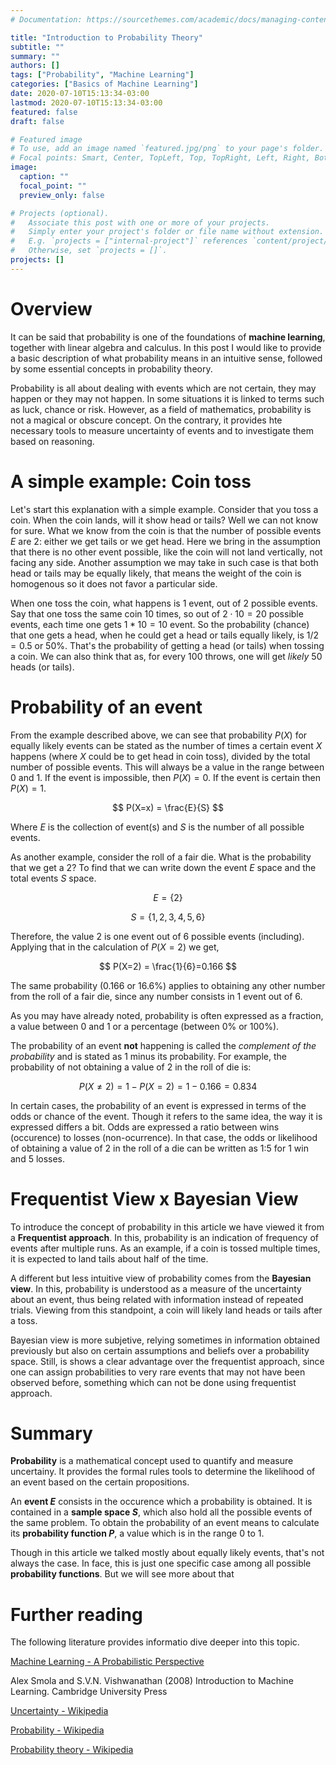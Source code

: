 ```yaml
---
# Documentation: https://sourcethemes.com/academic/docs/managing-content/

title: "Introduction to Probability Theory"
subtitle: ""
summary: ""
authors: []
tags: ["Probability", "Machine Learning"]
categories: ["Basics of Machine Learning"]
date: 2020-07-10T15:13:34-03:00
lastmod: 2020-07-10T15:13:34-03:00
featured: false
draft: false

# Featured image
# To use, add an image named `featured.jpg/png` to your page's folder.
# Focal points: Smart, Center, TopLeft, Top, TopRight, Left, Right, BottomLeft, Bottom, BottomRight.
image:
  caption: ""
  focal_point: ""
  preview_only: false

# Projects (optional).
#   Associate this post with one or more of your projects.
#   Simply enter your project's folder or file name without extension.
#   E.g. `projects = ["internal-project"]` references `content/project/deep-learning/index.md`.
#   Otherwise, set `projects = []`.
projects: []
---
```


# Overview

It can be said that probability is one of the foundations of **machine learning**, together with linear algebra and calculus. In this post I would like to provide a basic description of what probability means in an intuitive sense, followed by some essential concepts in probability theory.

Probability is all about dealing with events which are not certain, they may happen or they may not happen. In some situations it is linked to terms such as luck, chance or risk. However, as a field of mathematics, probability is not a magical or obscure concept. On the contrary, it provides hte necessary tools to measure uncertainty of events and to investigate them based on reasoning.

# A simple example: Coin toss

Let's start this explanation with a simple example. Consider that you toss a coin. When the coin lands, will it show head or tails? Well we can not know for sure. What we know from the coin is that the number of possible events $E$ are 2: either we get tails or we get head. Here we bring in the assumption that there is no other event possible, like the coin will not land vertically, not facing any side. Another assumption we may take in such case is that both head or tails may be equally likely, that means the weight of the coin is homogenous so it does not favor a particular side.

When one toss the coin, what happens is 1 event, out of 2 possible events. Say that one toss the same coin 10 times, so out of $2 \cdot 10=20$ possible events, each time one gets $1*10=10$ event. So the probability (chance) that one gets a head, when he could get a head or tails equally likely, is $1/2 = 0.5$ or $50\%$. That's the probability of getting a head (or tails) when tossing a coin. We can also think that as, for every 100 throws, one will get *likely* 50 heads (or tails).

# Probability of an event

From the example described above, we can see that probability $P(X)$ for equally likely events can be stated as the number of times a certain event $X$ happens (where $X$ could be to get head in coin toss), divided by the total number of possible events. This will always be a value in the range between 0 and 1. If the event is impossible, then $P(X) = 0$. If the event is certain then $P(X) = 1$.

$$
P(X=x) = \frac{E}{S}
$$

Where $E$ is the collection of event(s) and $S$ is the number of all possible events.

As another example, consider the roll of a fair die. What is the probability that we get a 2? To find that we can write down the event $E$ space and the total events $S$ space.

$$
E = \{2\}
$$

$$
S = \{1,2,3,4,5,6\}
$$

Therefore, the value 2 is one event out of 6 possible events (including). Applying that in the calculation of $P(X=2)$ we get,

$$
P(X=2) = \frac{1}{6}=0.166
$$

The same probability (0.166 or 16.6%) applies to obtaining any other number from the roll of a fair die, since any number consists in 1 event out of 6. 

As you may have already noted, probability is often expressed as a fraction, a value between 0 and 1 or a percentage (between 0% or 100%).

The probability of an event **not** happening is called the *complement of the probability* and is stated as 1 minus its probability. For example, the probability of not obtaining a value of 2 in the roll of die is:

$$
P(X \neq 2) = 1 - P(X = 2) = 1 - 0.166 = 0.834
$$

In certain cases, the probability of an event is expressed in terms of the odds or chance of the event. Though it refers to the same idea, the way it is expressed differs a bit. Odds are expressed a ratio between wins (occurence) to losses (non-ocurrence). In that case, the odds or likelihood of obtaining a value of 2 in the roll of a die can be written as 1:5 for 1 win and 5 losses.

# Frequentist View x Bayesian View

To introduce the concept of probability in this article we have viewed it from a **Frequentist approach**. In this, probability is an indication of frequency of events after multiple runs. As an example, if a coin is tossed multiple times, it is expected to land tails about half of the time.

A different but less intuitive view of probability comes from the **Bayesian view**. In this, probability is understood as a measure of the uncertainty about an event, thus being related with information instead of repeated trials. Viewing from this standpoint, a coin will likely land heads or tails after a toss.

Bayesian view is more subjetive, relying sometimes in information obtained previously but also on certain assumptions and beliefs over a probability space. Still, is shows a clear advantage over the frequentist approach, since one can assign probabilities to very rare events that may not have been observed before, something which can not be done using frequentist approach.

# Summary

**Probability** is a mathematical concept used to quantify and measure uncertainy. It provides the formal rules tools to  determine the likelihood of an event based on the certain propositions.

An **event $E$** consists in the occurence which a probability is obtained. It is contained in a **sample space $S$**, which also hold all the possible events of the same problem. To obtain the probability of an event means to calculate its **probability function $P$**, a value which is in the range 0 to 1.

Though in this article we talked mostly about equally likely events, that's not always the case. In face, this is just one specific case among all possible **probability functions**. But we will see more about that

# Further reading

The following literature provides informatio dive deeper into this topic.

[Machine Learning - A Probabilistic Perspective](https://www.amazon.com/Machine-Learning-Probabilistic-Perspective-Computation/dp/0262018020)

Alex Smola and S.V.N. Vishwanathan (2008) Introduction to Machine Learning. Cambridge University Press

[Uncertainty - Wikipedia](https://en.wikipedia.org/wiki/Uncertainty)

[Probability - Wikipedia](https://en.wikipedia.org/wiki/Probability)

[Probability theory - Wikipedia](https://en.wikipedia.org/wiki/Probability_theory)